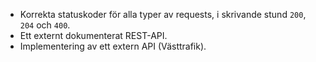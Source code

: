 - Korrekta statuskoder för alla typer av requests, i skrivande stund `200`, `204` och `400`.
- Ett externt dokumenterat REST-API.
- Implementering av ett extern API (Västtrafik).